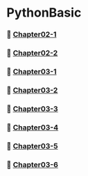 # PythonBasic

### :closed_book: [Chapter02-1](https://github.com/Seonghyun-Park/PythonBasic/blob/main/Chapter02-1.md)

### :orange_book: [Chapter02-2](https://github.com/Seonghyun-Park/PythonBasic/blob/main/Chapter02-2.md) 

### :green_book: [Chapter03-1](https://github.com/Seonghyun-Park/PythonBasic/blob/main/Chapter03-1.md)

### :blue_book: [Chapter03-2](https://github.com/Seonghyun-Park/PythonBasic/blob/main/Chapter03-2.md) 

### :closed_book: [Chapter03-3](https://github.com/Seonghyun-Park/PythonBasic/blob/main/Chapter03-3.md)

### :orange_book: [Chapter03-4](https://github.com/Seonghyun-Park/PythonBasic/blob/main/Chapter03-4.md) 

### :green_book: [Chapter03-5](https://github.com/Seonghyun-Park/PythonBasic/blob/main/Chapter03-5.md)

### :blue_book: [Chapter03-6](https://github.com/Seonghyun-Park/PythonBasic/blob/main/Chapter03-6.md) 
